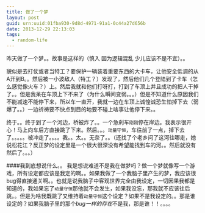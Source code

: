 ```yaml
---
title: 做了一个梦
layout: post
guid: urn:uuid:01fba930-9d8d-4971-91a1-0c44a27d656b
date: 2013-12-29 22:13:03
tags:
  - random-life
---
```


昨天做了一个梦。。故事是这样的（慎入 因为逻辑混乱 少儿应该不是不宜）。。

貌似是去打仗或者当特工？要保护一辆装着重要东西的大卡车，让他安全低调的从A开到B。。然后被一小波敌人（特工？）发现了，然后他们几个登陆到了卡车（怎么感觉像火车？）上。然后我就和他们打呀打，打到了车顶上并且成功的把人干掉了。。但是我呆在车顶上下不来了（为什么瞬间变弱。。。）但是不知道什么原因我们不能减速不能停下来，所以车一直开，我就一边在车顶上诚惶诚恐生怕掉下去（弱爆了。。）一边祈祷要不快点到目的地要不碰上啥事让他停下来。。

终于。。终于到了一个河边，桥被炸了。。一个急刹车```刚刚```停在岸边。我表示很开心！马上向车后方直接跳了下来。然后。。。```动量守恒```，车往前了一点，掉下去了。。。。。被冲走了。。。。我。。太。。无奈了。。（还找了个老乡问了这河往哪走，她说松花江？反正梦的设定里是一个很大很深没有希望能找到车的河。。然后就没有然后了。。。）

####我到底想说什么。。
我是想说难道不是我在做梦吗？做一个梦就像写一个游戏，所有设定都应该是我定的啊。。如果我做了一个我脑子里产生的梦，我应该很bug得直接通关啊。。也就是说我脑子中客观世界完全由我设定，一切因果我都是知道的，我如果忘了```动量守恒```那他就不会发生，如果我没忘，那我就不应该往后跳。。但是为啥我既跳了又维持着```动量守恒```这个设定？如果不是我设定的。。那是谁设定的？如果我脑子里的那个*bug一样的存在*不是我，那是谁！！。。。。


